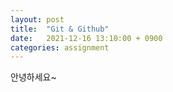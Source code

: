```yaml
---
layout: post
title:  "Git & Github"
date:   2021-12-16 13:10:00 + 0900
categories: assignment
---
```


안녕하세요~